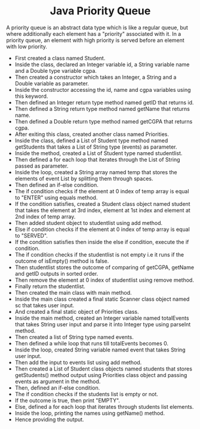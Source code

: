 <h1 align="center">Java Priority Queue</h1>

A priority queue is an abstract data type which is like a regular queue, but where additionally each element has a "priority" associated with it. In a priority queue, an element with high priority is served before an element with low priority.

- First created a class named Student.
- Inside the class, declared an Integer variable id, a String variable name and a Double type variable cgpa.
- Then created a constructor which takes an Integer, a String and a Double variable as parameter.
- Inside the constructor accessing the id, name and cgpa variables using this keyword.
- Then defined an Integer return type method named getID that returns id.
- Then defined a String return type method named getName that returns name.
- Then defined a Double return type method named getCGPA that returns cgpa.
- After exiting this class, created another class named Priorities.
- Inside the class, defined a List of Student type method named getStudents that takes a List of String type (events) as parameter. 
- Inside the method, created a List of Student type named studentlist.
- Then defined a for each loop that iterates through the List of String passed as parameter.
- Inside the loop, created a String array named temp that stores the elements of event List by splitting them through spaces.
- Then defined an if-else condition.
- The if condition checks if the element at 0 index of temp array is equal to "ENTER" using equals method.
- If the condition satisfies, created a Student class object named student that takes the element at 3rd index, element at 1st index and element at 2nd index of temp array.
- Then added student object to studentlist using add method.
- Else if condition checks if the element at 0 index of temp array is equal to "SERVED".
- If the condition satisfies then inside the else if condition, execute the if condition.
- The if condition checks if the studentlist is not empty i.e it runs if the outcome of isEmpty() method is false.
- Then studentlist stores the outcome of comparing of getCGPA, getName and getID outputs in sorted order.
- Then remove the element at 0 index of studentlist using remove method.
- Finally return the studentlist.
- Then created the main class with main method.
- Inside the main class created a final static Scanner class object named sc that takes user input.
- And created a final static object of Priorities class.
- Inside the main method, created an Integer variable named totalEvents that takes String user input and parse it into Integer type using parseInt method.
- Then created a list of String type named events.
- Then defined a while loop that runs till totalEvents becomes 0.
- Inside the loop, created String variable named event that takes String user input.
- Then add the input to events list using add method.
- Then created a List of Student class objects named students that stores getStudents() method output using Priorities class object and passing events as argument in the method.
- Then, defined an if-else condition.
- The if condition checks if the students list is empty or not.
- If the outcome is true, then print "EMPTY".
- Else, defined a for each loop that iterates through students list elements.
- Inside the loop, printing the names using getName() method.
- Hence providing the output.